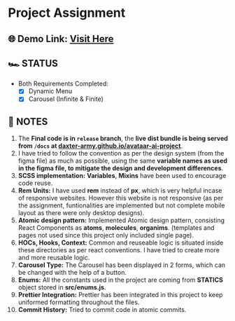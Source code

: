 # Project Assignment

## 🌐 Demo Link: [Visit Here](daxter-army.github.io/avataar-ai-project)

## 🏎️ STATUS

- Both Requirements Completed:
  - [x] Dynamic Menu
  - [x] Carousel (Infinite & Finite)

## 📜 NOTES

1. The **Final code is in `release` branch**, the **live dist bundle is being served from `/docs` at [daxter-army.github.io/avataar-ai-project](daxter-army.github.io/avataar-ai-project)**.
1. I have tried to follow the convention as per the design system (from the figma file) as much as possible, using the same **variable names as used in the figma file, to mitigate the design and development differences**.
1. **SCSS implementation:** **Variables**, **Mixins** have been used to encourage code reuse.
1. **Rem Units:** I have used **rem** instead of **px**, which is very helpful incase of responsive websites. However this website is not responsive (as per the assignment, funtionalities are implemented but not complete mobile layout as there were only desktop designs).
1. **Atomic design pattern:** Implemented Atomic design pattern, consisting React Components as **atoms**, **molecules**, **organims**. (templates and pages not used since this project only included single page).
1. **HOCs, Hooks, Context:** Common and reuseable logic is situated inside these directories as per react conventions. I have tried to create more and more reusable logic.
1. **Carousel Type:** The Carousel has been displayed in 2 forms, which can be changed with the help of a button.
1. **Enums:** All the constants used in the project are coming from **STATICS** object stored in **src/enums.js**.
1. **Prettier Integration:** Prettier has been integrated in this project to keep uniformed formatting throughout the files.
1. **Commit History:** Tried to commit code in atomic commits.
